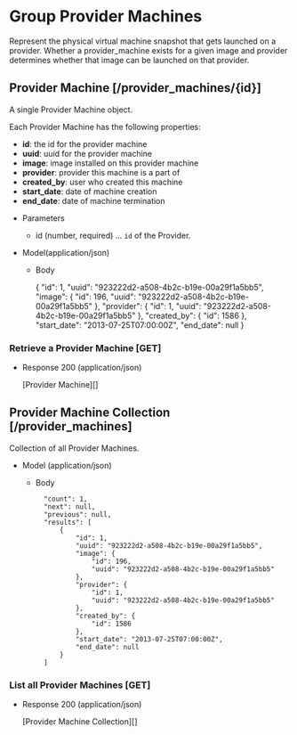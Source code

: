 # Group Provider Machines
Represent the physical virtual machine snapshot that gets launched on a provider.  Whether a provider_machine exists
for a given image and provider determines whether that image can be launched on that provider.
 
## Provider Machine [/provider_machines/{id}]
A single Provider Machine object.

Each Provider Machine has the following properties:

- **id**: the id for the provider machine
- **uuid**: uuid for the provider machine
- **image**: image installed on this provider machine
- **provider**: provider this machine is a part of
- **created_by**: user who created this machine
- **start_date**: date of machine creation
- **end_date**: date of machine termination

+ Parameters
    + id (number, required) ... `id` of the Provider.

+ Model(application/json)

    + Body
    
        {
            "id": 1,
            "uuid": "923222d2-a508-4b2c-b19e-00a29f1a5bb5",
            "image": {
                "id": 196,
                "uuid": "923222d2-a508-4b2c-b19e-00a29f1a5bb5"
            },
            "provider": {
                "id": 1,
                "uuid": "923222d2-a508-4b2c-b19e-00a29f1a5bb5"
            },
            "created_by": {
                "id": 1586
            },
            "start_date": "2013-07-25T07:00:00Z",
            "end_date": null
        }

### Retrieve a Provider Machine [GET]
+ Response 200 (application/json)

    [Provider Machine][]

## Provider Machine Collection [/provider_machines]
Collection of all Provider Machines.

+ Model (application/json)

    + Body

            "count": 1,
            "next": null,
            "previous": null,
            "results": [
                {
                    "id": 1,
                    "uuid": "923222d2-a508-4b2c-b19e-00a29f1a5bb5",
                    "image": {
                        "id": 196,
                        "uuid": "923222d2-a508-4b2c-b19e-00a29f1a5bb5"
                    },
                    "provider": {
                        "id": 1,
                        "uuid": "923222d2-a508-4b2c-b19e-00a29f1a5bb5"
                    },
                    "created_by": {
                        "id": 1586
                    },
                    "start_date": "2013-07-25T07:00:00Z",
                    "end_date": null
                }
            ]

### List all Provider Machines [GET]
+ Response 200 (application/json)

    [Provider Machine Collection][]
